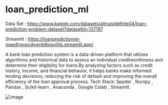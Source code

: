 # loan_prediction_ml

Data Set : https://www.kaggle.com/datasets/altruistdelhite04/loan-prediction-problem-dataset?datasetId=137197

Streamlit : https://loanpredictionml-maedhgvacdywnb8qgviihb.streamlit.app/

A bank loan prediction system is a data-driven platform that utilizes algorithms and historical data to assess an individual creditworthiness and determine their eligibility for loans.By analyzing factors such as credit history, income, and financial behavior, it helps banks make informed lending decisions, reducing the risk of default and improving the overall efficiency of the loan approval process.
Tech Stack: Spyder , Numpy , Pandas , Scikit-learn , Anaconda , Google Colab , Streamlit.

![image](https://github.com/RajatJana/loan_prediction_ml/assets/75692637/c701bc50-4848-46d1-a123-2d2d56b100b5)

